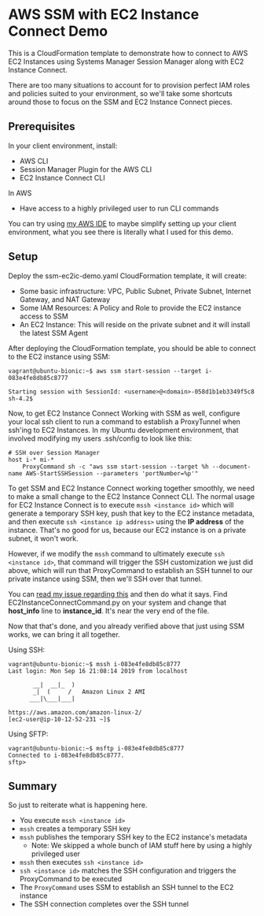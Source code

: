 # AWS SSM with EC2 Instance Connect Demo

This is a CloudFormation template to demonstrate how to connect to AWS EC2 Instances using Systems Manager Session Manager along with EC2 Instance Connect.

There are too many situations to account for to provision perfect IAM roles and policies suited to your environment, so we'll take some shortcuts around those to focus on the SSM and EC2 Instance Connect pieces.

## Prerequisites

In your client environment, install:
- AWS CLI
- Session Manager Plugin for the AWS CLI
- EC2 Instance Connect CLI

In AWS
- Have access to a highly privileged user to run CLI commands

You can try using [my AWS IDE](https://github.com/mjuettner/aws-ide) to maybe simplify setting up your client environment,  what you see there is literally what I used for this demo.

## Setup

Deploy the ssm-ec2ic-demo.yaml CloudFormation template, it will create:
  - Some basic infrastructure:  VPC, Public Subnet, Private Subnet, Internet Gateway, and NAT Gateway
  - Some IAM Resources: A Policy and Role to provide the EC2 instance access to SSM
  - An EC2 Instance: This will reside on the private subnet and it will install the latest SSM Agent

After deploying the CloudFormation template, you should be able to connect to the EC2 instance using SSM:
```
vagrant@ubuntu-bionic:~$ aws ssm start-session --target i-083e4fe8db85c8777

Starting session with SessionId: <username>@<domain>-058d1b1eb3349f5c8
sh-4.2$ 
```

Now, to get EC2 Instance Connect Working with SSM as well, configure your local ssh client to run a command to establish a ProxyTunnel when ssh'ing to EC2 Instances.  In my Ubuntu development environment, that involved modifying my users .ssh/config to look like this:
```
# SSH over Session Manager
host i-* mi-*
    ProxyCommand sh -c "aws ssm start-session --target %h --document-name AWS-StartSSHSession --parameters 'portNumber=%p'"
```

To get SSM and EC2 Instance Connect working together smoothly, we need to make a small change to the EC2 Instance Connect CLI.  The normal usage for EC2 Instance Connect is to execute `mssh <instance id>` which will generate a temporary SSH key, push that key to the EC2 instance metadata, and then execute `ssh <instance ip address>` using the **IP address** of the instance.  That's no good for us, because our EC2 instance is on a private subnet, it won't work.

However, if we modify the `mssh` command to ultimately execute `ssh <instance id>`, that command will trigger the SSH customization we just did above, which will run that ProxyCommand to establish an SSH tunnel to our private instance using SSM, then we'll SSH over that tunnel.

You can [read my issue regarding this](https://github.com/aws/aws-ec2-instance-connect-cli/issues/5) and then do what it says.  Find EC2InstanceConnectCommand.py on your system and change that **host_info** line to **instance_id**.  It's near the very end of the file.

Now that that's done, and you already verified above that just using SSM works, we can bring it all together.

Using SSH:
```
vagrant@ubuntu-bionic:~$ mssh i-083e4fe8db85c8777
Last login: Mon Sep 16 21:08:14 2019 from localhost

       __|  __|_  )
       _|  (     /   Amazon Linux 2 AMI
      ___|\___|___|

https://aws.amazon.com/amazon-linux-2/
[ec2-user@ip-10-12-52-231 ~]$
```

Using SFTP:
```
vagrant@ubuntu-bionic:~$ msftp i-083e4fe8db85c8777
Connected to i-083e4fe8db85c8777.
sftp> 
```

## Summary

So just to reiterate what is happening here.
- You execute `mssh <instance id>`
- `mssh` creates a temporary SSH key
- `mssh` publishes the temporary SSH key to the EC2 instance's metadata
  - Note: We skipped a whole bunch of IAM stuff here by using a highly privileged user
- `mssh` then executes `ssh <instance id>`
- `ssh <instance id>` matches the SSH configuration and triggers the ProxyCommand to be executed
- The `ProxyCommand` uses SSM to establish an SSH tunnel to the EC2 instance
- The SSH connection completes over the SSH tunnel